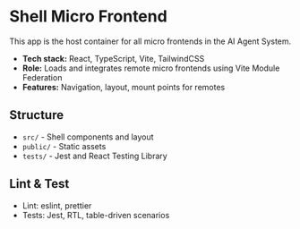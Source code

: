 # Shell Micro Frontend

This app is the host container for all micro frontends in the AI Agent System.

- **Tech stack:** React, TypeScript, Vite, TailwindCSS
- **Role:** Loads and integrates remote micro frontends using Vite Module Federation
- **Features:** Navigation, layout, mount points for remotes

## Structure
- `src/` - Shell components and layout
- `public/` - Static assets
- `tests/` - Jest and React Testing Library

## Lint & Test
- Lint: eslint, prettier
- Tests: Jest, RTL, table-driven scenarios
